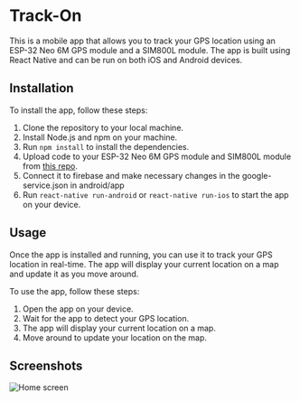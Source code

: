 # Track-On

This is a mobile app that allows you to track your GPS location using an ESP-32 Neo 6M GPS module and a SIM800L module. The app is built using React Native and can be run on both iOS and Android devices.

## Installation

To install the app, follow these steps:

1.  Clone the repository to your local machine.
2.  Install Node.js and npm on your machine.
3.  Run `npm install` to install the dependencies.
4.  Upload code to your ESP-32 Neo 6M GPS module and SIM800L module from [this repo](https://github.com/kuldeepaher01/vehicle-tracking-system).
5.  Connect it to firebase and make necessary changes in the google-service.json in android/app
6.  Run `react-native run-android` or `react-native run-ios` to start the app on your device.

## Usage

Once the app is installed and running, you can use it to track your GPS location in real-time. The app will display your current location on a map and update it as you move around.

To use the app, follow these steps:

1.  Open the app on your device.
2.  Wait for the app to detect your GPS location.
3.  The app will display your current location on a map.
4.  Move around to update your location on the map.

## Screenshots

![Home screen](https://github.com/kuldeepaher01/gps-tracking-app/blob/main/WhatsApp%20Image%202023-04-2%20at%2008.12.21.jpg)
